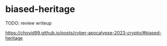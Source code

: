 # biased-heritage

TODO: review writeup

https://chovid99.github.io/posts/cyber-apocalypse-2023-crypto/#biased-heritage